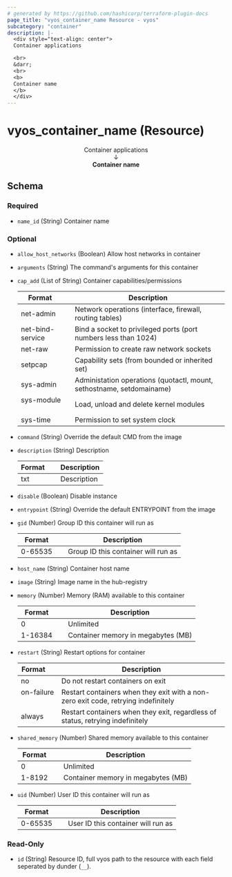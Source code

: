 ```yaml
---
# generated by https://github.com/hashicorp/terraform-plugin-docs
page_title: "vyos_container_name Resource - vyos"
subcategory: "container"
description: |-
  <div style="text-align: center">
  Container applications

  <br>
  &darr;
  <br>
  <b>
  Container name
  </b>
  </div>
---
```


# vyos_container_name (Resource)

<div style="text-align: center">
Container applications

<br>
&darr;
<br>
<b>
Container name
</b>
</div>



<!-- schema generated by tfplugindocs -->
## Schema

### Required

- `name_id` (String) Container name

### Optional

- `allow_host_networks` (Boolean) Allow host networks in container
- `arguments` (String) The command's arguments for this container
- `cap_add` (List of String) Container capabilities/permissions

    |  Format            &emsp;|  Description                                                            |
    |--------------------------|-------------------------------------------------------------------------|
    |  net-admin         &emsp;|  Network operations (interface, firewall, routing tables)               |
    |  net-bind-service  &emsp;|  Bind a socket to privileged ports (port numbers less than 1024)        |
    |  net-raw           &emsp;|  Permission to create raw network sockets                               |
    |  setpcap           &emsp;|  Capability sets (from bounded or inherited set)                        |
    |  sys-admin         &emsp;|  Administation operations (quotactl, mount, sethostname, setdomainame)  |
    |  sys-module        &emsp;|  Load, unload and delete kernel modules                                 |
    |  sys-time          &emsp;|  Permission to set system clock                                         |
- `command` (String) Override the default CMD from the image
- `description` (String) Description

    |  Format  &emsp;|  Description  |
    |----------------|---------------|
    |  txt     &emsp;|  Description  |
- `disable` (Boolean) Disable instance
- `entrypoint` (String) Override the default ENTRYPOINT from the image
- `gid` (Number) Group ID this container will run as

    |  Format   &emsp;|  Description                          |
    |-----------------|---------------------------------------|
    |  0-65535  &emsp;|  Group ID this container will run as  |
- `host_name` (String) Container host name
- `image` (String) Image name in the hub-registry
- `memory` (Number) Memory (RAM) available to this container

    |  Format   &emsp;|  Description                         |
    |-----------------|--------------------------------------|
    |  0        &emsp;|  Unlimited                           |
    |  1-16384  &emsp;|  Container memory in megabytes (MB)  |
- `restart` (String) Restart options for container

    |  Format      &emsp;|  Description                                                                         |
    |--------------------|--------------------------------------------------------------------------------------|
    |  no          &emsp;|  Do not restart containers on exit                                                   |
    |  on-failure  &emsp;|  Restart containers when they exit with a non-zero exit code, retrying indefinitely  |
    |  always      &emsp;|  Restart containers when they exit, regardless of status, retrying indefinitely      |
- `shared_memory` (Number) Shared memory available to this container

    |  Format  &emsp;|  Description                         |
    |----------------|--------------------------------------|
    |  0       &emsp;|  Unlimited                           |
    |  1-8192  &emsp;|  Container memory in megabytes (MB)  |
- `uid` (Number) User ID this container will run as

    |  Format   &emsp;|  Description                         |
    |-----------------|--------------------------------------|
    |  0-65535  &emsp;|  User ID this container will run as  |

### Read-Only

- `id` (String) Resource ID, full vyos path to the resource with each field seperated by dunder (`__`).
